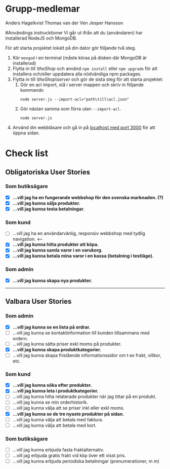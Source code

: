 # Grupp-medlemar
Anders Hagelkvist
Thomas van der Ven
Jesper Hansson

#Användings instrucktioner
Vi går ut ifrån att du (användaren) har installerad NodeJS och MongoDB.

För att starta projektet lokalt på din dator gör följande två steg.
1. Kör `mongod` i en terminal (måste köras på disken där MongoDB är installerad)
2. Flytta in till _\theShop_ och använd `npm install` eller `npm upgrade` för att installera och/eller uppdatera alla nödvändiga npm packages.
3. Flytta in till _\theShop\server_ och gör de sista steg för att starta projektet:
    1. Gör en acl import, stå i server mappen och skriv in följande kommando
        ```Shell
        node server.js --import-acl="path\till\acl.json"
        ```
    2. Gör nästan samma som förra utan `--import-acl`.
        ```Shell
        node server.js
        ```
4. Använd din webbläsare och gå in på [localhost med port 3000](http://localhost:3000) för att öppna sidan.

# Check list
## Obligatoriska User Stories
### Som butiksägare
- [x]  **…vill jag ha en fungerande webbshop för den svenska marknaden. (?)**
- [x]  **…vill jag kunna sälja produkter.**
- [x]  **…vill jag kunna testa betalningar.**

### Som kund
- [ ]  …vill jag ha en användarvänlig, responsiv webbshop med tydlig navigation. <--
- [x]  **…vill jag kunna hitta produkter att köpa.**
- [x]  **…vill jag kunna samla varor i en varukorg.**
- [x]  **…vill jag kunna betala mina varor i en kassa (betalning i testläge).**

### Som admin 
- [x]  **…vill jag kunna skapa nya produkter.**

--------------------------------------------------------------------------------------

## Valbara User Stories 
### Som admin
- [x]  **…vill jag kunna se en lista på ordrar.**
- [ ]  …vill jag kunna se kontaktinformation till kunden tillsammans med ordern.
- [ ]  …vill jag kunna sätta priser exkl moms på produkter.
- [x]  **…vill jag kunna skapa produktkategorier.**
- [ ]  …vill jag kunna skapa fristående informationssidor om t ex frakt, villkor, etc.

### Som kund 
- [x]  **…vill jag kunna söka efter produkter.**
- [x]  **…vill jag kunna leta i produktkategorier.**
- [ ]  …vill jag kunna hitta relaterade produkter när jag tittar på en produkt.
- [ ]  …vill jag kunna se min orderhistorik.
- [ ]  …vill jag kunna välja att se priser inkl eller exkl moms.
- [x]  **…vill jag kunna se de tre nyaste produkter på sidan.**
- [ ]  …vill jag kunna välja att betala med faktura.
- [ ]  …vill jag kunna välja att betala med kort.

### Som butiksägare 
- [ ]  …vill jag kunna erbjuda fasta fraktalternativ.
- [ ]  …vill jag erbjuda gratis frakt vid köp över ett visst pris.
- [ ]  …vill jag kunna erbjuda periodiska betalningar (prenumerationer, m m)